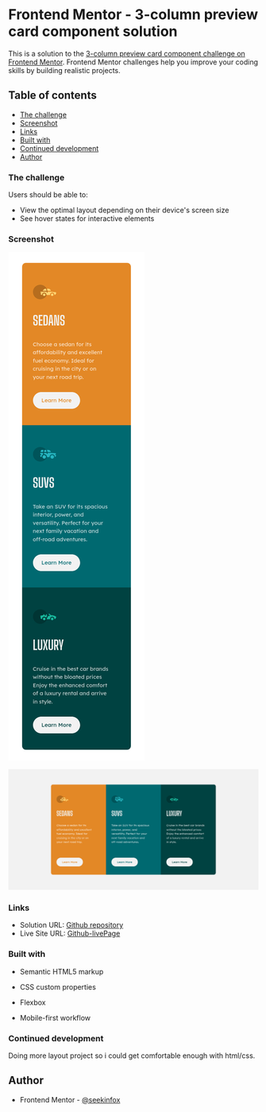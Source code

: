 # Frontend Mentor - 3-column preview card component solution

This is a solution to the [3-column preview card component challenge on Frontend Mentor](https://www.frontendmentor.io/challenges/3column-preview-card-component-pH92eAR2-). Frontend Mentor challenges help you improve your coding skills by building realistic projects. 

## Table of contents

  - [The challenge](#the-challenge)
  - [Screenshot](#screenshot)
  - [Links](#links)
  - [Built with](#built-with)
  - [Continued development](#continued-development)
  - [Author](#author)


### The challenge

Users should be able to:

- View the optimal layout depending on their device's screen size
- See hover states for interactive elements

### Screenshot

![mobile view](https://raw.githubusercontent.com/seekinfox/3-Column-Preview-Card-Component-/main/Screenshot_2021-08-29%20Frontend%20Mentor%203-column%20preview%20card%20component(1).png)

![laptop view](https://raw.githubusercontent.com/seekinfox/3-Column-Preview-Card-Component-/main/Screenshot_2021-08-29%20Frontend%20Mentor%203-column%20preview%20card%20component.png)

### Links

- Solution URL: [Github repository](https://github.com/seekinfox/3-Column-Preview-Card-Component-)
- Live Site URL: [Github-livePage](https://seekinfox.github.io/3-Column-Preview-Card-Component-/)

### Built with

- Semantic HTML5 markup
- CSS custom properties
- Flexbox

- Mobile-first workflow

### Continued development

Doing more layout project so i could get comfortable enough with html/css.


## Author

- Frontend Mentor - [@seekinfox](https://www.frontendmentor.io/profile/seekinfox)


